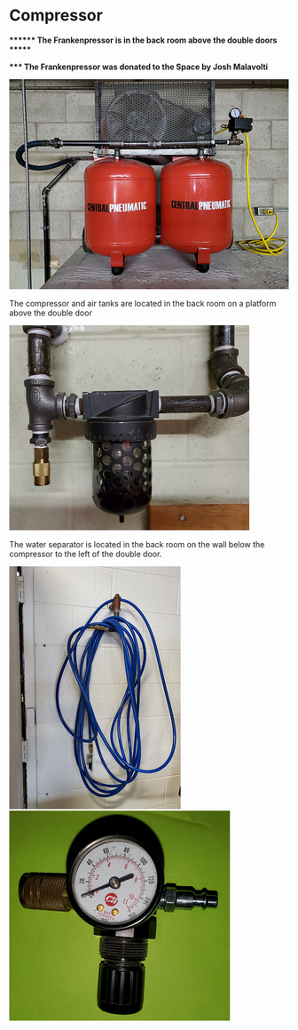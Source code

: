 # Compressor

**\*\*\*\*\*\* The Frankenpressor is in the back room above the double doors \*\*\*\*\***

**\*\*\* The Frankenpressor was donated to the Space by Josh Malavolti**



<div align="left">

<img src="../.gitbook/assets/image (73).png" alt="Franken-pressor">

</div>

The compressor and air tanks are located in the back room on a platform above the double door

<div align="left">

<img src="../.gitbook/assets/image (74).png" alt="Water seperator">

</div>

The water separator is located in the back room on the wall below the compressor to the left of the double door.

<div align="left">

<img src="../.gitbook/assets/image (75).png" alt="Metal Shop Air Station">

</div>

<div align="left">

<img src="../.gitbook/assets/image (84).png" alt="Regulator  ">

</div>

